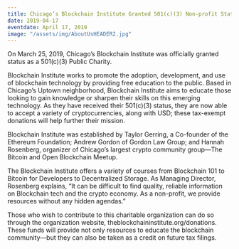 ```yaml
---
title: Chicago’s Blockchain Institute Granted 501(c)(3) Non-profit Status
date: 2019-04-17
eventdate: April 17, 2019
image: "/assets/img/AboutUsHEADER2.jpg"
---
```


On March 25, 2019, Chicago’s Blockchain Institute was officially granted status as a <span class="no-wrap">501(c)(3)</span> Public Charity.

Blockchain Institute works to promote the adoption, development, and use of blockchain technology by providing free education to the public. Based in Chicago’s Uptown neighborhood, Blockchain Institute aims to educate those looking to gain knowledge or sharpen their skills on this emerging technology. As they have received their <span class="no-wrap">501(c)(3)</span> status, they are now able to accept a variety of cryptocurrencies, along with USD; these tax-exempt donations will help further their mission.

Blockchain Institute was established by Taylor Gerring, a Co-founder of the Ethereum Foundation; Andrew Gordon of Gordon Law Group; and Hannah Rosenberg, organizer of Chicago’s largest crypto community group—The Bitcoin and Open Blockchain Meetup.

The Blockchain Institute offers a variety of courses from Blockchain 101 to Bitcoin for Developers to Decentralized Storage. As Managing Director, Rosenberg explains, “It can be difficult to find quality, reliable information on Blockchain tech and the crypto economy. As a non-profit, we provide resources without any hidden agendas.”

Those who wish to contribute to this charitable organization can do so through the organization website, theblockchaininstitute.org/donations. These funds will provide not only resources to educate the blockchain community—but they can also be taken as a credit on future tax filings.
